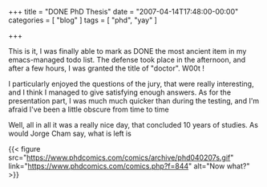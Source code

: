 +++
title = "DONE PhD Thesis"
date = "2007-04-14T17:48:00-00:00"
categories = [ "blog" ]
tags = [ "phd", "yay" ]

+++


This is it, I was finally able to mark as DONE the most ancient item in my
emacs-managed todo list. The defense took place in the afternoon, and after
a few hours, I was granted the title of "doctor". W00t !

I particularly enjoyed the questions of the jury, that were really interesting,
and I think I managed to give satisfying enough answers. As for the
presentation part, I was much much quicker than during the testing, and I'm
afraid I've been a little obscure from time to time

Well, all in all it was a really nice day, that concluded 10 years of
studies. As would Jorge Cham say, what is left is

{{< figure src="https://www.phdcomics.com/comics/archive/phd040207s.gif" link="https://www.phdcomics.com/comics.php?f=844" alt="Now what?" >}}
